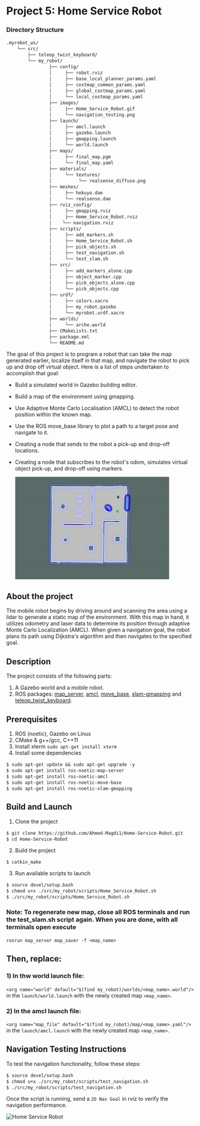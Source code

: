 # Project 5: Home Service Robot
### Directory Structure

    .myrobot_ws/ 
        └── src/
            ├── teleop_twist_keyboard/
            └── my_robot/
                    ├── config/
                    │     ├── robot.rviz
                    │     ├── base_local_planner_params.yaml
                    │     ├── costmap_common_params.yaml
                    │     ├── global_costmap_params.yaml
                    │     └── local_costmap_params.yaml
                    ├── images/
                    │     ├── Home_Service_Robot.gif
                    │     └── navigation_testing.png
                    ├── launch/
                    │     ├── amcl.launch
                    │     ├── gazebo.launch
                    │     ├── gmapping.launch
                    │     └── world.launch
                    ├── maps/
                    │     ├── final_map.pgm
                    │     └── final_map.yaml
                    ├── materials/
                    │     └── textures/
                    │          └── realsense_diffuse.png
                    ├── meshes/
                    │     ├── hokuyo.dae
                    │     └── realsense.dae
                    ├── rviz_config/
                    │     ├── gmapping.rviz
                    │     ├── Home_Service_Robot.rviz
                    │    └── navigation.rviz
                    ├── scripts/
                    │     ├── add_markers.sh
                    │     ├── Home_Service_Robot.sh
                    │     ├── pick_objects.sh
                    │     ├── test_navigation.sh
                    │     └── test_slam.sh
                    ├── src/
                    │     ├── add_markers_alone.cpp
                    │     ├── object_marker.cpp
                    │     ├── pick_objects_alone.cpp
                    │     └── pick_objects.cpp
                    ├── urdf/
                    │     ├── colors.xacro
                    │     ├── my_robot.gazebo
                    │     └── myrobot.urdf.xacro
                    ├── worlds/
                    │     └── arche.world
                    ├── CMakeLists.txt
                    ├── package.xml
                    └── README.md


The goal of this project is to program a robot that can take the map generated earlier, localize itself in that map, and navigate the robot to pick up and drop off virtual object. Here is a list of steps undertaken to accomplish that goal:

 - Build a simulated world in Gazebo building editor.
 - Build a map of the environment using gmapping.
 - Use Adaptive Monte Carlo Localisation (AMCL) to detect the robot position within the known map.
 - Use the ROS move_base library to plot a path to a target pose and navigate to it.
 - Creating a node that sends to the robot a pick-up and drop-off locations.
 - Creating a node that subscribes to the robot's odom, simulates virtual object pick-up, and drop-off using markers.
 

   ![Home Service Robot](/src/my_robot/images/Home_Service_Robot.gif)

## About the project
The mobile robot begins by driving around and scanning the area using a lidar to generate a static map of the environment. With this map in hand, it utilizes odometry and laser data to determine its position through adaptive Monte Carlo Localization (AMCL). When given a navigation goal, the robot plans its path using Dijkstra's algorithm and then navigates to the specified goal.

## Description
The project consists of the following parts:
1. A Gazebo world and a mobile robot.
2. ROS packages: [map_server](http://wiki.ros.org/map_server), 
[amcl](http://wiki.ros.org/amcl), [move_base](http://wiki.ros.org/move_base),
[slam-gmapping](http://wiki.ros.org/slam_gmapping) 
and [teleop_twist_keyboard](http://wiki.ros.org/teleop_twist_keyboard).

## Prerequisites
1. ROS (noetic), Gazebo on Linux
2. CMake & g++/gcc, C++11
3. Install xterm `sudo apt-get install xterm`
4. Install some dependencies

```
$ sudo apt-get update && sudo apt-get upgrade -y
$ sudo apt-get install ros-noetic-map-server
$ sudo apt-get install ros-noetic-amcl
$ sudo apt-get install ros-noetic-move-base
$ sudo apt-get install ros-noetic-slam-gmapping
```

## Build and Launch

1. Clone the project 
```
$ git clone https://github.com/Ahmed-Magdi1/Home-Service-Robot.git
$ cd Home-Service-Robot
```

2. Build the project
```
$ catkin_make
```

3. Run available scripts to launch
```
$ source devel/setup.bash
$ chmod u+x ./src/my_robot/scripts/Home_Service_Robot.sh 
$ ./src/my_robot/scripts/Home_Service_Robot.sh 
```

### Note: To regenerate new map, close all ROS terminals and run the test_slam.sh script again. When you are done, with all terminals open  execute

```rosrun map_server map_saver -f <map_name>```
## Then, replace:

### 1) In thw world launch file:

`<arg name="world" default="$(find my_robot)/worlds/<map_name>.world"/>` in the `launch/world.launch` with the newly created map `<map_name>`.

### 2) In the amcl launch file:

`<arg name="map_file" default="$(find my_robot)/map/<map_name>.yaml"/>` in the `launch/amcl.launch` with the newly created map `<map_name>`.

## Navigation Testing Instructions

To test the navigation functionality, follow these steps:

```
$ source devel/setup.bash
$ chmod u+x ./src/my_robot/scripts/test_navigation.sh
$ ./src/my_robot/scripts/test_navigation.sh 
```
Once the script is running, send a `2D Nav Goal` in rviz to verify the navigation performance.

![Home Service Robot](/src/my_robot/images/navigation_testing.png)



